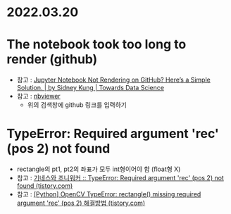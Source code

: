 # 2022.03.20

# **The notebook took too long to render (github)**

- 참고 : [Jupyter Notebook Not Rendering on GitHub? Here’s a Simple Solution. | by Sidney Kung | Towards Data Science](https://towardsdatascience.com/jupyter-notebook-not-rendering-on-github-heres-a-simple-solution-e51aa6ca29b6)
- 참고 : [nbviewer](https://nbviewer.org/)
    - 위의 검색창에 github 링크를 입력하기

# TypeError: Required argument 'rec' (pos 2) not found

- rectangle의 pt1, pt2의 좌표가 모두 int형이어야 함 (float형 X)
- 참고 : [기네스와 조니워커 :: TypeError: Required argument 'rec' (pos 2) not found (tistory.com)](https://dudaji.tistory.com/entry/TypeError-Required-argument-rec-pos-2-not-found)
- 참고 : [[Python] OpenCV TypeError: rectangle() missing required argument 'rec' (pos 2) 해결방법 (tistory.com)](https://somjang.tistory.com/entry/Python-OpenCV-TypeError-rectangle-missing-required-argument-rec-pos-2-%ED%95%B4%EA%B2%B0%EB%B0%A9%EB%B2%95)
